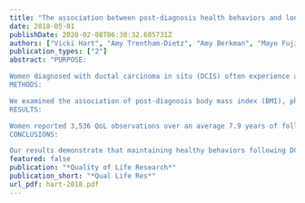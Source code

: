 ```yaml
---
title: "The association between post-diagnosis health behaviors and long-term quality of life in survivors of ductal carcinoma in situ: a population-based longitudinal cohort study"
date: 2018-05-01
publishDate: 2020-02-08T06:30:32.685731Z
authors: ["Vicki Hart", "Amy Trentham-Dietz", "Amy Berkman", "Mayo Fujii", "Christopher Veal", "John Hampton", "Ronald Gangnon", "Polly Newcomb", "Susan Gilchrist", "Brian Sprague"]
publication_types: ["2"]
abstract: "PURPOSE:

Women diagnosed with ductal carcinoma in situ (DCIS) often experience adverse changes in health-related behaviors following diagnosis. The impact of health behaviors on long-term quality of life (QoL) in DCIS survivors has not been investigated.
METHODS:

We examined the association of post-diagnosis body mass index (BMI), physical activity, alcohol, and smoking with QoL among 1448 DCIS survivors aged 20-74 enrolled in the population-based Wisconsin in situ Cohort from 1997 to 2006. Health behaviors and QoL were self-reported during biennial post-diagnosis interviews. Physical and mental QoL were measured using the validated SF-36 questionnaire. Generalized linear regression was used to determine the association between behaviors and QoL with adjustment for confounders. Lagged behavior variables were used to predict QoL during follow-up and avoid reverse causation.
RESULTS:

Women reported 3,536 QoL observations over an average 7.9 years of follow-up. Women maintaining a healthy BMI had on average a significantly higher summary measure score of physical QoL than obese women (normal versus obese: β = 3.02; 2.18, 3.85). Physical QoL scores were also elevated among those who were physically active (5 + h/week vs. none: β = 1.96; 0.72, 3.20), those consuming at least seven drinks/week of alcohol (vs. none; β = 1.40; 0.39, 2.41), and nonsmokers (vs. current smokers: β = 1.80; 0.89, 2.71). Summary measures of mental QoL were significantly higher among women who were moderately physically active (up to 2 h/week vs. none: β = 1.11; 0.30, 1.92) and nonsmokers (vs. current smokers: β = 1.49;0.45, 2.53).
CONCLUSIONS:

Our results demonstrate that maintaining healthy behaviors following DCIS treatment is associated with modest improvements in long-term QoL. These results inform interventions aimed at promoting healthy behaviors and optimizing QoL in DCIS survivors."
featured: false
publication: "*Quality of Life Research*"
publication_short: "*Qual Life Res*"
url_pdf: hart-2018.pdf
---
```


